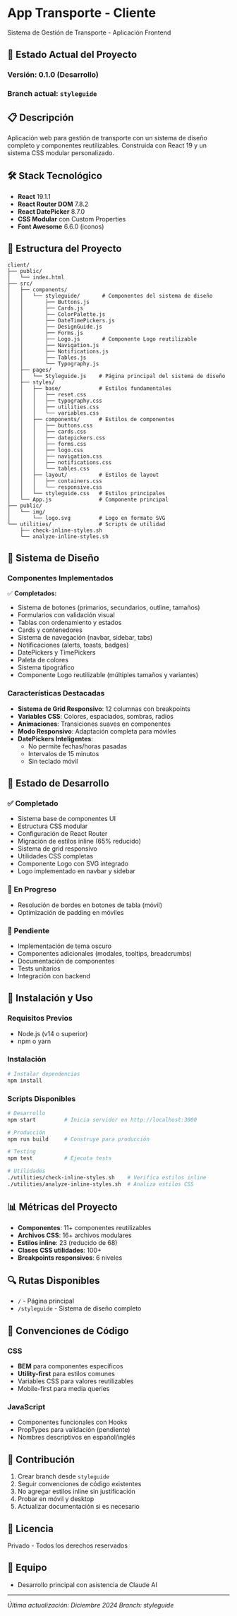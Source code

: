 # App Transporte - Cliente

Sistema de Gestión de Transporte - Aplicación Frontend

## 🚀 Estado Actual del Proyecto

### Versión: 0.1.0 (Desarrollo)
### Branch actual: `styleguide`

## 📋 Descripción

Aplicación web para gestión de transporte con un sistema de diseño completo y componentes reutilizables. Construida con React 19 y un sistema CSS modular personalizado.

## 🛠️ Stack Tecnológico

- **React** 19.1.1
- **React Router DOM** 7.8.2
- **React DatePicker** 8.7.0
- **CSS Modular** con Custom Properties
- **Font Awesome** 6.6.0 (iconos)

## 📁 Estructura del Proyecto

```
client/
├── public/
│   └── index.html
├── src/
│   ├── components/
│   │   └── styleguide/       # Componentes del sistema de diseño
│   │       ├── Buttons.js
│   │       ├── Cards.js
│   │       ├── ColorPalette.js
│   │       ├── DateTimePickers.js
│   │       ├── DesignGuide.js
│   │       ├── Forms.js
│   │       ├── Logo.js       # Componente Logo reutilizable
│   │       ├── Navigation.js
│   │       ├── Notifications.js
│   │       ├── Tables.js
│   │       └── Typography.js
│   ├── pages/
│   │   └── Styleguide.js    # Página principal del sistema de diseño
│   ├── styles/
│   │   ├── base/            # Estilos fundamentales
│   │   │   ├── reset.css
│   │   │   ├── typography.css
│   │   │   ├── utilities.css
│   │   │   └── variables.css
│   │   ├── components/      # Estilos de componentes
│   │   │   ├── buttons.css
│   │   │   ├── cards.css
│   │   │   ├── datepickers.css
│   │   │   ├── forms.css
│   │   │   ├── logo.css
│   │   │   ├── navigation.css
│   │   │   ├── notifications.css
│   │   │   └── tables.css
│   │   ├── layout/          # Estilos de layout
│   │   │   ├── containers.css
│   │   │   └── responsive.css
│   │   └── styleguide.css   # Estilos principales
│   └── App.js               # Componente principal
├── public/
│   └── img/
│       └── logo.svg         # Logo en formato SVG
└── utilities/               # Scripts de utilidad
    ├── check-inline-styles.sh
    └── analyze-inline-styles.sh
```

## 🎨 Sistema de Diseño

### Componentes Implementados

✅ **Completados:**
- Sistema de botones (primarios, secundarios, outline, tamaños)
- Formularios con validación visual
- Tablas con ordenamiento y estados
- Cards y contenedores
- Sistema de navegación (navbar, sidebar, tabs)
- Notificaciones (alerts, toasts, badges)
- DatePickers y TimePickers
- Paleta de colores
- Sistema tipográfico
- Componente Logo reutilizable (múltiples tamaños y variantes)

### Características Destacadas

- **Sistema de Grid Responsivo**: 12 columnas con breakpoints
- **Variables CSS**: Colores, espaciados, sombras, radios
- **Animaciones**: Transiciones suaves en componentes
- **Modo Responsivo**: Adaptación completa para móviles
- **DatePickers Inteligentes**: 
  - No permite fechas/horas pasadas
  - Intervalos de 15 minutos
  - Sin teclado móvil

## 🚧 Estado de Desarrollo

### ✅ Completado
- Sistema base de componentes UI
- Estructura CSS modular
- Configuración de React Router
- Migración de estilos inline (65% reducido)
- Sistema de grid responsivo
- Utilidades CSS completas
- Componente Logo con SVG integrado
- Logo implementado en navbar y sidebar

### 🔄 En Progreso
- Resolución de bordes en botones de tabla (móvil)
- Optimización de padding en móviles

### 📝 Pendiente
- Implementación de tema oscuro
- Componentes adicionales (modales, tooltips, breadcrumbs)
- Documentación de componentes
- Tests unitarios
- Integración con backend

## 🚀 Instalación y Uso

### Requisitos Previos
- Node.js (v14 o superior)
- npm o yarn

### Instalación
```bash
# Instalar dependencias
npm install
```

### Scripts Disponibles
```bash
# Desarrollo
npm start         # Inicia servidor en http://localhost:3000

# Producción
npm run build     # Construye para producción

# Testing
npm test          # Ejecuta tests

# Utilidades
./utilities/check-inline-styles.sh    # Verifica estilos inline
./utilities/analyze-inline-styles.sh  # Analiza estilos CSS
```

## 📊 Métricas del Proyecto

- **Componentes**: 11+ componentes reutilizables
- **Archivos CSS**: 16+ archivos modulares
- **Estilos inline**: 23 (reducido de 68)
- **Clases CSS utilidades**: 100+
- **Breakpoints responsivos**: 6 niveles

## 🔍 Rutas Disponibles

- `/` - Página principal
- `/styleguide` - Sistema de diseño completo

## 📝 Convenciones de Código

### CSS
- **BEM** para componentes específicos
- **Utility-first** para estilos comunes
- Variables CSS para valores reutilizables
- Mobile-first para media queries

### JavaScript
- Componentes funcionales con Hooks
- PropTypes para validación (pendiente)
- Nombres descriptivos en español/inglés

## 🤝 Contribución

1. Crear branch desde `styleguide`
2. Seguir convenciones de código existentes
3. No agregar estilos inline sin justificación
4. Probar en móvil y desktop
5. Actualizar documentación si es necesario

## 📄 Licencia

Privado - Todos los derechos reservados

## 👥 Equipo

- Desarrollo principal con asistencia de Claude AI

---

*Última actualización: Diciembre 2024*
*Branch: styleguide*
